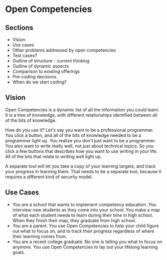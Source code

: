 Open Competencies
===

Sections
---
- Vision
- Use cases
- Other problems addressed by open competencies
- Test cases?
- Outline of structure - current thinking
- Outline of dynamic aspects
- Comparison to existing offerings
- Pre-coding decisions
- When do we start coding?

Vision
-------
Open Competencies is a dynamic list of all the information you could learn.  It is a tree of knowledge, with different relationships identified between all of the bits of knowledge.

How do you use it?  Let's say you want to be a professional programmer.  You click a button, and all of the bits of knowledge needed to be a programmer light up.  You realize you don't just want to be a programmer.  You  also want to write really well, not just about technical topics.  So you click a few buttons that describes how you want to use writing in your life.  All of the bits that relate to writing well light up.

A separate tool will let you take a copy of your learning targets, and track your progress in learning them.  That needs to be a separate tool, because it requires a different kind of security model.

Use Cases
---------
- You are a school that wants to implement competency education.  You interview new students as they come into your school.  You make a map of what each student needs to learn during their time in high school.  When they finish their map, they graduate from high school.
- You are a parent.  You use Open Competencies to help your child figure out what to focus on, and to track their progress regardless of where their learning comes from.
- You are a recent college graduate.  No one is telling you what to focus on anymore.  You use Open Competencies to lay out your lifelong learning goals.
